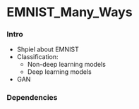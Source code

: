 # EMNIST_Many_Ways

### Intro
- Shpiel about EMNIST
- Classification:
	- Non-deep learning models
	- Deep learning models
- GAN

### Dependencies

